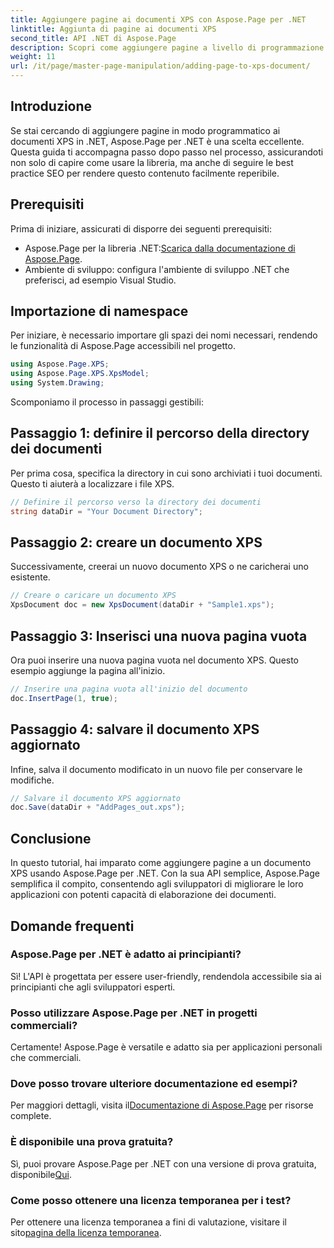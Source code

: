 ```yaml
---
title: Aggiungere pagine ai documenti XPS con Aspose.Page per .NET
linktitle: Aggiunta di pagine ai documenti XPS
second_title: API .NET di Aspose.Page
description: Scopri come aggiungere pagine a livello di programmazione ai documenti XPS usando Aspose.Page per .NET. Questa guida completa copre i prerequisiti, gli esempi di codice e le FAQ.
weight: 11
url: /it/page/master-page-manipulation/adding-page-to-xps-document/
---
```

## Introduzione

Se stai cercando di aggiungere pagine in modo programmatico ai documenti XPS in .NET, Aspose.Page per .NET è una scelta eccellente. Questa guida ti accompagna passo dopo passo nel processo, assicurandoti non solo di capire come usare la libreria, ma anche di seguire le best practice SEO per rendere questo contenuto facilmente reperibile.

## Prerequisiti

Prima di iniziare, assicurati di disporre dei seguenti prerequisiti:

-  Aspose.Page per la libreria .NET:[Scarica dalla documentazione di Aspose.Page](https://reference.aspose.com/page/net/).
- Ambiente di sviluppo: configura l'ambiente di sviluppo .NET che preferisci, ad esempio Visual Studio.

## Importazione di namespace

Per iniziare, è necessario importare gli spazi dei nomi necessari, rendendo le funzionalità di Aspose.Page accessibili nel progetto.

```csharp
using Aspose.Page.XPS;
using Aspose.Page.XPS.XpsModel;
using System.Drawing;
```

Scomponiamo il processo in passaggi gestibili:

## Passaggio 1: definire il percorso della directory dei documenti

Per prima cosa, specifica la directory in cui sono archiviati i tuoi documenti. Questo ti aiuterà a localizzare i file XPS.

```csharp
// Definire il percorso verso la directory dei documenti
string dataDir = "Your Document Directory";
```

## Passaggio 2: creare un documento XPS

Successivamente, creerai un nuovo documento XPS o ne caricherai uno esistente.

```csharp
// Creare o caricare un documento XPS
XpsDocument doc = new XpsDocument(dataDir + "Sample1.xps");
```

## Passaggio 3: Inserisci una nuova pagina vuota

Ora puoi inserire una nuova pagina vuota nel documento XPS. Questo esempio aggiunge la pagina all'inizio.

```csharp
// Inserire una pagina vuota all'inizio del documento
doc.InsertPage(1, true);
```

## Passaggio 4: salvare il documento XPS aggiornato

Infine, salva il documento modificato in un nuovo file per conservare le modifiche.

```csharp
// Salvare il documento XPS aggiornato
doc.Save(dataDir + "AddPages_out.xps");
```

## Conclusione

In questo tutorial, hai imparato come aggiungere pagine a un documento XPS usando Aspose.Page per .NET. Con la sua API semplice, Aspose.Page semplifica il compito, consentendo agli sviluppatori di migliorare le loro applicazioni con potenti capacità di elaborazione dei documenti.

## Domande frequenti

### Aspose.Page per .NET è adatto ai principianti?

Sì! L'API è progettata per essere user-friendly, rendendola accessibile sia ai principianti che agli sviluppatori esperti.

### Posso utilizzare Aspose.Page per .NET in progetti commerciali?

Certamente! Aspose.Page è versatile e adatto sia per applicazioni personali che commerciali.

### Dove posso trovare ulteriore documentazione ed esempi?

 Per maggiori dettagli, visita il[Documentazione di Aspose.Page](https://reference.aspose.com/page/net/) per risorse complete.

### È disponibile una prova gratuita?

 Sì, puoi provare Aspose.Page per .NET con una versione di prova gratuita, disponibile[Qui](https://releases.aspose.com/).

### Come posso ottenere una licenza temporanea per i test?

 Per ottenere una licenza temporanea a fini di valutazione, visitare il sito[pagina della licenza temporanea](https://purchase.conholdate.com/temporary-license/).